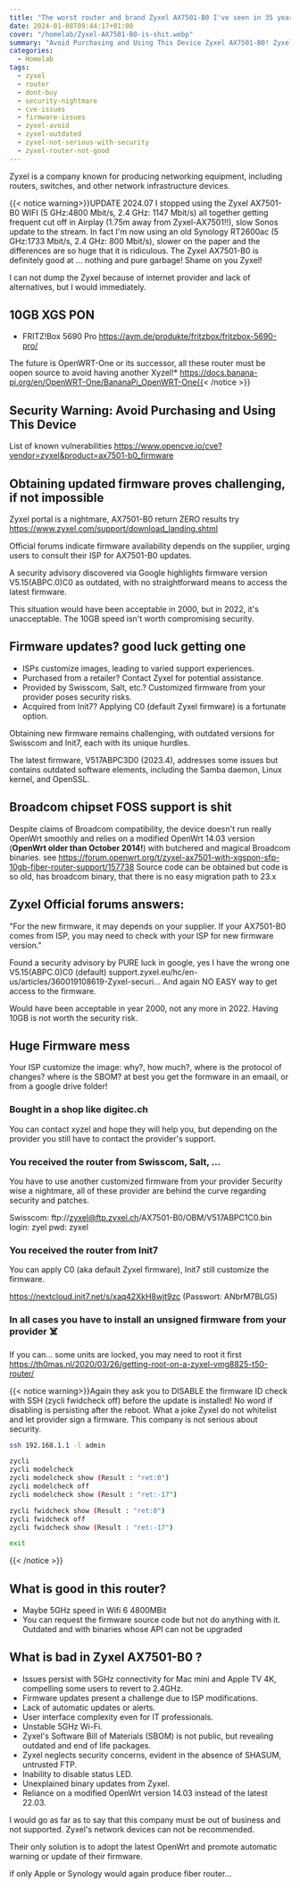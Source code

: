 ```yaml
---
title: "The worst router and brand Zyxel AX7501-B0 I've seen in 35 years"
date: 2024-01-08T09:44:17+01:00
cover: "/homelab/Zyxel-AX7501-B0-is-shit.webp"
summary: "Avoid Purchasing and Using This Device Zyxel AX7501-B0! Zyxel is a company known for producing networking equipment, including routers, switches, and other network infrastructure devices. "
categories:
  - Homelab
tags:
  - zyxel
  - router
  - dont-buy
  - security-nightmare
  - cve-issues
  - firmware-issues
  - zyxel-avoid
  - zyxel-outdated
  - zyxel-not-serious-with-security
  - zyxel-router-not-good
---
```

Zyxel is a company known for producing networking equipment, including routers, switches, and other network infrastructure devices.

{{< notice warning>}}UPDATE 2024.07 I stopped using the Zyxel AX7501-B0 WIFI (5 GHz:4800 Mbit/s, 2.4 GHz: 1147 Mbit/s) all together getting frequent cut off in Airplay (1.75m away from Zyxel-AX7501!!), slow Sonos update to the stream. In fact I'm now using an old Synology RT2600ac (5 GHz:1733 Mbit/s, 2.4 GHz: 800 Mbit/s), slower on the paper and the differences are so huge that it is ridiculous.
The Zyxel AX7501-B0 is definitely good at ... nothing and pure garbage! Shame on you Zyxel!

I can not dump the Zyxel because of internet provider and lack of alternatives, but I would immediately.

## 10GB XGS PON
* FRITZ!Box 5690 Pro https://avm.de/produkte/fritzbox/fritzbox-5690-pro/


The future is OpenWRT-One or its successor, all these router must be oopen source to avoid having another Xyzel!*
https://docs.banana-pi.org/en/OpenWRT-One/BananaPi_OpenWRT-One{{< /notice >}}

## Security Warning: Avoid Purchasing and Using This Device

List of known vulnerabilities https://www.opencve.io/cve?vendor=zyxel&product=ax7501-b0_firmware

## Obtaining updated firmware proves challenging, if not impossible
Zyxel portal is a nightmare, AX7501-B0 return ZERO results
try https://www.zyxel.com/support/download_landing.shtml

Official forums indicate firmware availability depends on the supplier, urging users to consult their ISP for AX7501-B0 updates.

A security advisory discovered via Google highlights firmware version V5.15(ABPC.0)C0 as outdated, with no straightforward means to access the latest firmware.

This situation would have been acceptable in 2000, but in 2022, it's unacceptable. The 10GB speed isn't worth compromising security.

## Firmware updates? good luck getting one
- ISPs customize images, leading to varied support experiences.
- Purchased from a retailer? Contact Zyxel for potential assistance.
- Provided by Swisscom, Salt, etc.? Customized firmware from your provider poses security risks.
- Acquired from Init7? Applying C0 (default Zyxel firmware) is a fortunate option.

Obtaining new firmware remains challenging, with outdated versions for Swisscom and Init7, each with its unique hurdles.

The latest firmware, V517ABPC3D0 (2023.4), addresses some issues but contains outdated software elements, including the Samba daemon, Linux kernel, and OpenSSL.

## Broadcom chipset FOSS support is shit
Despite claims of Broadcom compatibility, the device doesn't run really OpenWrt smoothly and relies on a modified OpenWrt 14.03 version (**OpenWrt older than October 2014!**) with butchered and magical Broadcom binaries. see https://forum.openwrt.org/t/zyxel-ax7501-with-xgspon-sfp-10gb-fiber-router-support/157738
Source code can be obtained but code is so old, has broadcom binary, that there is no easy migration path to 23.x

## Zyxel Official forums answers:
"For the new firmware, it may depends on your supplier.
If your AX7501-B0 comes from ISP, you may need to check with your ISP for new firmware version."

Found a security advisory by PURE luck in google, yes I have the wrong one V5.15(ABPC.0)C0 (default)
support.zyxel.eu/hc/en-us/articles/360019108619-Zyxel-securi...
And again NO EASY way to get access to the firmware.

Would have been acceptable in year 2000, not any more in 2022. Having 10GB is not worth the security risk.

## Huge Firmware mess
Your ISP customize the image: why?, how much?, where is the protocol of changes? where is the SBOM? at best you get the formware in an emaail, or from a google drive folder!

### Bought in a shop like digitec.ch
You can contact xyzel and hope they will help you, but depending on the provider you still have to contact the provider's support.

### You received the router from Swisscom, Salt, ...
You have to use another customized firmware from your provider
Security wise a nightmare, all of these provider are behind the curve regarding security and patches.

Swisscom: ftp://zyxel@ftp.zyxel.ch/AX7501-B0/OBM/V517ABPC1C0.bin  login: zyel pwd: zyxel

### You received the router from Init7
You can apply C0 (aka default Zyxel firmware), Init7 still customize the firmware.

https://nextcloud.init7.net/s/xaq42XkH8wjt9zc (Passwort: ANbrM7BLG5)

### In all cases you have to install an unsigned firmware from your provider :skull_and_crossbones:
If you can... some units are locked, you may need to root it first https://th0mas.nl/2020/03/26/getting-root-on-a-zyxel-vmg8825-t50-router/

{{< notice warning>}}Again they ask you to DISABLE the firmware ID check with SSH (zycli fwidcheck off) before the update is installed! No word if disabling is persisting after the reboot. What a joke Zyxel do not whitelist and let provider sign a firmware. This company is not serious about security.

```bash
ssh 192.168.1.1 -l admin

zycli
zycli modelcheck
zycli modelcheck show (Result : "ret:0")
zycli modelcheck off
zycli modelcheck show (Result : "ret:-17")

zycli fwidcheck show (Result : "ret:0")
zycli fwidcheck off
zycli fwidcheck show (Result : "ret:-17")

exit
```

{{< /notice >}}

## What is good in this router?
- Maybe 5GHz speed in Wifi 6 4800MBit
- You can request the firmware source code but not do anything with it. Outdated and with binaries whose API can not be upgraded

## What is bad in Zyxel AX7501-B0 ?
- Issues persist with 5GHz connectivity for Mac mini and Apple TV 4K, compelling some users to revert to 2.4GHz.
- Firmware updates present a challenge due to ISP modifications.
- Lack of automatic updates or alerts.
- User interface complexity even for IT professionals.
- Unstable 5GHz Wi-Fi.
- Zyxel's Software Bill of Materials (SBOM) is not public, but revealing outdated and end of life packages.
- Zyxel neglects security concerns, evident in the absence of SHASUM, untrusted FTP.
- Inability to disable status LED.
- Unexplained binary updates from Zyxel.
- Reliance on a modified OpenWrt version 14.03 instead of the latest 22.03.

I would go as far as to say that this company must be out of business and not supported.
Zyxel's network devices can not be recommended.

Their only solution is to adopt the latest OpenWrt and promote automatic warning or update of their firmware.

if only Apple or Synology would again produce fiber router...
